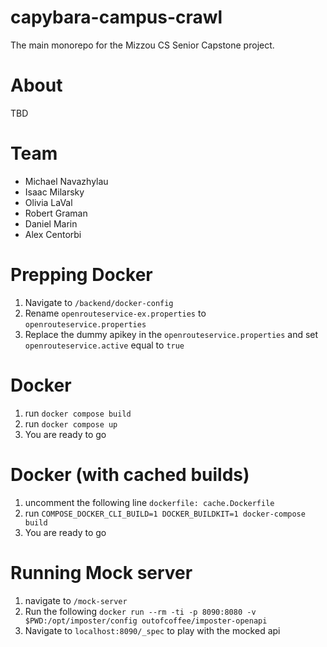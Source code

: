 # capybara-campus-crawl
The main monorepo for the Mizzou CS Senior Capstone project.

# About
TBD

# Team
- Michael Navazhylau
- Isaac Milarsky
- Olivia LaVal
- Robert Graman
- Daniel Marin
- Alex Centorbi

# Prepping Docker
1. Navigate to `/backend/docker-config`
2. Rename `openrouteservice-ex.properties` to `openrouteservice.properties`
3. Replace the dummy apikey in the `openrouteservice.properties` and set `openrouteservice.active` equal to `true`

# Docker
1. run `docker compose build`
2. run `docker compose up`
3. You are ready to go

# Docker (with cached builds)
1. uncomment the following line
`dockerfile: cache.Dockerfile`
2. run `COMPOSE_DOCKER_CLI_BUILD=1 DOCKER_BUILDKIT=1 docker-compose build`
3. You are ready to go

# Running Mock server
1. navigate to `/mock-server`
2. Run the following
`docker run --rm -ti -p 8090:8080 -v $PWD:/opt/imposter/config outofcoffee/imposter-openapi`
3. Navigate to `localhost:8090/_spec` to play with the mocked api

